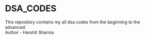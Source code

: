 # DSA_CODES
This repository contains my all dsa codes from the beginning to the advanced.
<br>
Author - Harshit Sharma
